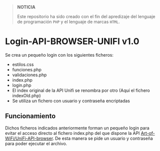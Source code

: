 >**NOTICIA**
>
> Este repositorio ha sido creado con el fin del apredizaje del lenguaje de programación `PHP` y el lenguaje de marcas `HTML`.


# Login-API-BROWSER-UNIFI v1.0

Se crea un pequeño login con los siguientes ficheros:
* estilos.css
* funciones.php
* validaciones.php
* index.php
* login.php
* El index original de la API Unifi se renombra por otro (Aquí el fichero indexOld.php)
* Se utiliza un fichero con usuario y contraseña encriptadas

## Funcionamiento

Dichos ficheros indicados anteriormente forman un pequeño login para evitar el acceso directo al fichero index.php del que dispone la API
[Art-of-WiFi/UniFi-API-browser](https://github.com/Art-of-WiFi/UniFi-API-browser). De esta manera se pide un usuario y contraseña para poder ejecutar el archivo.

